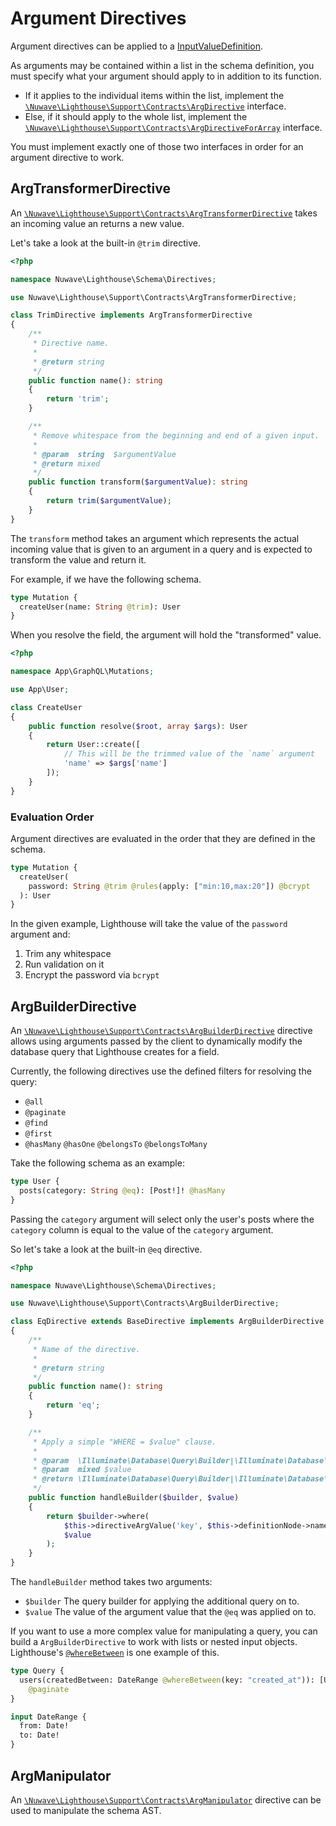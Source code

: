 # Argument Directives

Argument directives can be applied to a [InputValueDefinition](https://graphql.github.io/graphql-spec/June2018/#InputValueDefinition).

As arguments may be contained within a list in the schema definition, you must specify
what your argument should apply to in addition to its function.

- If it applies to the individual items within the list,
  implement the [`\Nuwave\Lighthouse\Support\Contracts\ArgDirective`](https://github.com/nuwave/lighthouse/tree/master/src/Support/Contracts/ArgDirective.php) interface.
- Else, if it should apply to the whole list,
  implement the [`\Nuwave\Lighthouse\Support\Contracts\ArgDirectiveForArray`](https://github.com/nuwave/lighthouse/tree/master/src/Support/Contracts/ArgDirectiveForArray.php) interface.

You must implement exactly one of those two interfaces in order for an argument directive to work.

## ArgTransformerDirective

An [`\Nuwave\Lighthouse\Support\Contracts\ArgTransformerDirective`](https://github.com/nuwave/lighthouse/blob/master/src/Support/Contracts/ArgTransformerDirective.php)
takes an incoming value an returns a new value.

Let's take a look at the built-in `@trim` directive.

```php
<?php

namespace Nuwave\Lighthouse\Schema\Directives;

use Nuwave\Lighthouse\Support\Contracts\ArgTransformerDirective;

class TrimDirective implements ArgTransformerDirective
{
    /**
     * Directive name.
     *
     * @return string
     */
    public function name(): string
    {
        return 'trim';
    }

    /**
     * Remove whitespace from the beginning and end of a given input.
     *
     * @param  string  $argumentValue
     * @return mixed
     */
    public function transform($argumentValue): string
    {
        return trim($argumentValue);
    }
}
```

The `transform` method takes an argument which represents the actual incoming value that is given
to an argument in a query and is expected to transform the value and return it.

For example, if we have the following schema.

```graphql
type Mutation {
  createUser(name: String @trim): User
}
```

When you resolve the field, the argument will hold the "transformed" value.

```php
<?php

namespace App\GraphQL\Mutations;

use App\User;

class CreateUser
{
    public function resolve($root, array $args): User
    {
        return User::create([
            // This will be the trimmed value of the `name` argument
            'name' => $args['name']
        ]);
    }
}
```

### Evaluation Order

Argument directives are evaluated in the order that they are defined in the schema.

```graphql
type Mutation {
  createUser(
    password: String @trim @rules(apply: ["min:10,max:20"]) @bcrypt
  ): User
}
```

In the given example, Lighthouse will take the value of the `password` argument and:

1. Trim any whitespace
1. Run validation on it
1. Encrypt the password via `bcrypt`

## ArgBuilderDirective

An [`\Nuwave\Lighthouse\Support\Contracts\ArgBuilderDirective`](https://github.com/nuwave/lighthouse/blob/master/src/Support/Contracts/ArgBuilderDirective.php)
directive allows using arguments passed by the client to dynamically
modify the database query that Lighthouse creates for a field.

Currently, the following directives use the defined filters for resolving the query:

- `@all`
- `@paginate`
- `@find`
- `@first`
- `@hasMany` `@hasOne` `@belongsTo` `@belongsToMany`

Take the following schema as an example:

```graphql
type User {
  posts(category: String @eq): [Post!]! @hasMany
}
```

Passing the `category` argument will select only the user's posts
where the `category` column is equal to the value of the `category` argument.

So let's take a look at the built-in `@eq` directive.

```php
<?php

namespace Nuwave\Lighthouse\Schema\Directives;

use Nuwave\Lighthouse\Support\Contracts\ArgBuilderDirective;

class EqDirective extends BaseDirective implements ArgBuilderDirective
{
    /**
     * Name of the directive.
     *
     * @return string
     */
    public function name(): string
    {
        return 'eq';
    }

    /**
     * Apply a simple "WHERE = $value" clause.
     *
     * @param  \Illuminate\Database\Query\Builder|\Illuminate\Database\Eloquent\Builder $builder
     * @param  mixed $value
     * @return \Illuminate\Database\Query\Builder|\Illuminate\Database\Eloquent\Builder
     */
    public function handleBuilder($builder, $value)
    {
        return $builder->where(
            $this->directiveArgValue('key', $this->definitionNode->name->value),
            $value
        );
    }
}
```

The `handleBuilder` method takes two arguments:

- `$builder`
  The query builder for applying the additional query on to.
- `$value`
  The value of the argument value that the `@eq` was applied on to.

If you want to use a more complex value for manipulating a query,
you can build a `ArgBuilderDirective` to work with lists or nested input objects.
Lighthouse's [`@whereBetween`](../api-reference/directives.md#wherebetween) is one example of this.

```graphql
type Query {
  users(createdBetween: DateRange @whereBetween(key: "created_at")): [User!]!
    @paginate
}

input DateRange {
  from: Date!
  to: Date!
}
```

## ArgManipulator

An [`\Nuwave\Lighthouse\Support\Contracts\ArgManipulator`](https://github.com/nuwave/lighthouse/tree/master/src/Support/Contracts/ArgManipulator.php)
directive can be used to manipulate the schema AST.
